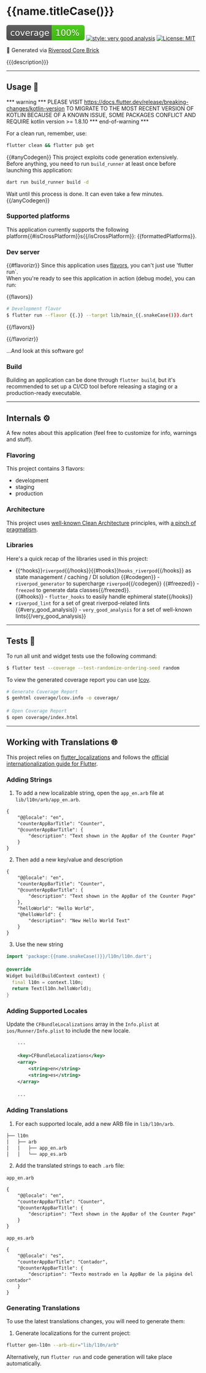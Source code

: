 # {{name.titleCase()}}

![coverage][coverage_badge]
[![style: very good analysis][very_good_analysis_badge]][very_good_analysis_link]
[![License: MIT][license_badge]][license_link]

🤖 Generated via [Riverpod Core Brick][riverpod_core_brick_link]

{{{description}}}

---

## Usage 💯

*** warning ***
PLEASE VISIT https://docs.flutter.dev/release/breaking-changes/kotlin-version TO MIGRATE TO THE MOST RECENT VERSION OF KOTLIN
BECAUSE OF A KNOWN ISSUE, SOME PACKAGES CONFLICT AND REQUIRE kotlin version >= 1.8.10
*** end-of-warning ***

For a clean run, remember, use:

```sh
flutter clean && flutter pub get
```

{{#anyCodegen}}
This project exploits code generation extensively.  
Before anything, you need to run `build_runner` at least once before launching this application:

```sh
dart run build_runner build -d
```

Wait until this process is done. It can even take a few minutes.
{{/anyCodegen}}

### Supported platforms
This application currently supports the following platform{{#isCrossPlatform}}s{{/isCrossPlatform}}: {{formattedPlatforms}}.

### Dev server

{{#flavorizr}}
Since this application uses [flavors][flavors-link], you can't just use 'flutter run`.  
When you're ready to see this application in action (debug mode), you can run:

{{flavors}}
```sh
# Development flavor
$ flutter run --flavor {{.}} --target lib/main_{{.snakeCase()}}.dart
```
{{/flavors}}

{{/flavorizr}}

...And look at this software go!

### Build

Building an application can be done through `flutter build`, but it's recommended to set up a CI/CD tool before releasing a staging or a production-ready executable.

---

## Internals ⚙️

A few notes about this application (feel free to customize for info, warnings and stuff).

### Flavoring
This project contains 3 flavors:

- development
- staging
- production

### Architecture
This project uses [well-known Clean Architecture][clean-arch-link] principles, with
[a pinch of pragmatism][clean-arch-riverpod-repo-example-link].

### Libraries
Here's a quick recap of the libraries used in this project:
  - {{^hooks}}`riverpod`{{/hooks}}{{#hooks}}`hooks_riverpod`{{/hooks}} as state management / caching / DI solution
{{#codegen}}  - `riverpod_generator` to supercharge `riverpod`{{/codegen}}
{{#freezed}}  - `freezed` to generate data classes{{/freezed}}.  
{{#hooks}}  - `flutter_hooks` to easily handle ephimeral state{{/hooks}}
  - `riverpod_lint` for a set of great riverpod-related lints
{{#very_good_analysis}}  - `very_good_analysis` for a set of well-known lints{{/very_good_analysis}}

---

## Tests 🧪

To run all unit and widget tests use the following command:

```sh
$ flutter test --coverage --test-randomize-ordering-seed random
```

To view the generated coverage report you can use [lcov](https://github.com/linux-test-project/lcov).

```sh
# Generate Coverage Report
$ genhtml coverage/lcov.info -o coverage/

# Open Coverage Report
$ open coverage/index.html
```

---

## Working with Translations 🌐

This project relies on [flutter_localizations][flutter_localizations_link] and follows the [official internationalization guide for Flutter][internationalization_link].

### Adding Strings

1. To add a new localizable string, open the `app_en.arb` file at `lib/l10n/arb/app_en.arb`.

```arb
{
    "@@locale": "en",
    "counterAppBarTitle": "Counter",
    "@counterAppBarTitle": {
        "description": "Text shown in the AppBar of the Counter Page"
    }
}
```

2. Then add a new key/value and description

```arb
{
    "@@locale": "en",
    "counterAppBarTitle": "Counter",
    "@counterAppBarTitle": {
        "description": "Text shown in the AppBar of the Counter Page"
    },
    "helloWorld": "Hello World",
    "@helloWorld": {
        "description": "New Hello World Text"
    }
}
```

3. Use the new string

```dart
import 'package:{{name.snakeCase()}}/l10n/l10n.dart';

@override
Widget build(BuildContext context) {
  final l10n = context.l10n;
  return Text(l10n.helloWorld);
}
```

### Adding Supported Locales

Update the `CFBundleLocalizations` array in the `Info.plist` at `ios/Runner/Info.plist` to include the new locale.

```xml
    ...

    <key>CFBundleLocalizations</key>
	<array>
		<string>en</string>
		<string>es</string>
	</array>

    ...
```

### Adding Translations

1. For each supported locale, add a new ARB file in `lib/l10n/arb`.

```
├── l10n
│   ├── arb
│   │   ├── app_en.arb
│   │   └── app_es.arb
```

2. Add the translated strings to each `.arb` file:

`app_en.arb`

```arb
{
    "@@locale": "en",
    "counterAppBarTitle": "Counter",
    "@counterAppBarTitle": {
        "description": "Text shown in the AppBar of the Counter Page"
    }
}
```

`app_es.arb`

```arb
{
    "@@locale": "es",
    "counterAppBarTitle": "Contador",
    "@counterAppBarTitle": {
        "description": "Texto mostrado en la AppBar de la página del contador"
    }
}
```

### Generating Translations

To use the latest translations changes, you will need to generate them:

1. Generate localizations for the current project:

```sh
flutter gen-l10n --arb-dir="lib/l10n/arb"
```

Alternatively, run `flutter run` and code generation will take place automatically.

[coverage_badge]: coverage_badge.svg
[flutter_localizations_link]: https://api.flutter.dev/flutter/flutter_localizations/flutter_localizations-library.html
[internationalization_link]: https://flutter.dev/docs/development/accessibility-and-localization/internationalization
[license_badge]: https://img.shields.io/badge/license-MIT-blue.svg
[license_link]: https://opensource.org/licenses/MIT
[very_good_analysis_badge]: https://img.shields.io/badge/style-very_good_analysis-B22C89.svg
[very_good_analysis_link]: https://pub.dev/packages/very_good_analysis
[riverpod_core_brick_link]: https://github.com/lucavenir/riverpod_core_brick
[clean-arch-link]: https://www.oreilly.com/library/view/clean-architecture-a/9780134494272/
[flavors-link]: https://docs.flutter.dev/deployment/flavors
[clean-arch-riverpod-repo-example-link]: https://github.com/lucavenir/riverpod_architecture_example

